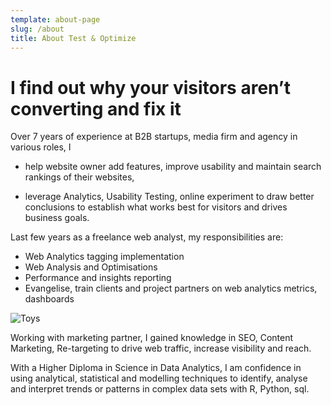 ```yaml
---
template: about-page
slug: /about
title: About Test & Optimize
---
```

# I find out why your visitors aren’t converting and fix it&#xA;&#xA;

Over 7 years of experience at B2B startups, media firm and agency in
various roles, I 
* help website owner add features, improve usability and maintain search
  rankings of their websites,

* leverage Analytics, Usability Testing, online experiment to draw
  better conclusions to establish what works best for visitors and drives business goals.

Last few years as a freelance web analyst, my responsibilities are:

  *   Web Analytics tagging implementation
  *   Web Analysis and Optimisations
  *   Performance and insights reporting
  *   Evangelise, train clients and project partners on web analytics
  metrics, dashboards


![Toys](/assets/vanessa-bucceri-gdirwiyama8-unsplash.jpg "Toys")

Working with marketing partner, I gained knowledge in SEO, Content
Marketing, Re-targeting to drive web traffic, increase visibility and
reach.

With a Higher Diploma in Science in Data Analytics, I am confidence in
using analytical, statistical and modelling techniques to identify,
analyse and interpret trends or patterns in complex data sets with R,
Python, sql.
